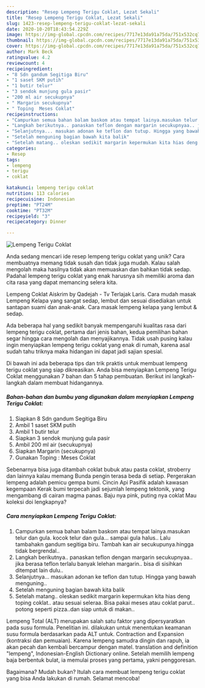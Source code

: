 ```yaml
---
description: "Resep Lempeng Terigu Coklat, Lezat Sekali"
title: "Resep Lempeng Terigu Coklat, Lezat Sekali"
slug: 1423-resep-lempeng-terigu-coklat-lezat-sekali
date: 2020-10-20T18:43:54.229Z
image: https://img-global.cpcdn.com/recipes/7717e13da91a75da/751x532cq70/lempeng-terigu-coklat-foto-resep-utama.jpg
thumbnail: https://img-global.cpcdn.com/recipes/7717e13da91a75da/751x532cq70/lempeng-terigu-coklat-foto-resep-utama.jpg
cover: https://img-global.cpcdn.com/recipes/7717e13da91a75da/751x532cq70/lempeng-terigu-coklat-foto-resep-utama.jpg
author: Mark Beck
ratingvalue: 4.2
reviewcount: 4
recipeingredient:
- "8 Sdn gandum Segitiga Biru"
- "1 saset SKM putih"
- "1 butir telur"
- "3 sendok munjung gula pasir"
- "200 ml air secukupnya"
- " Margarin secukupnya"
- " Toping  Meses Coklat"
recipeinstructions:
- "Campurkan semua bahan balam baskom atau tempat lainya.masukan telur dan gula. kocok telur dan gula... sampai gula halus.. Lalu tambahakn gandum segitiga biru. Tambah kan air secukupunya.hingga tidak bergrendal.."
- "Langkah berikutnya.. panaskan teflon dengan margarin secukupnyaa.. jika berasa teflon terlalu banyak lelehan margarin.. bisa di sisihkan ditempat lain dulu.."
- "Selanjutnya... masukan adonan ke teflon dan tutup. Hingga yang bawah menguning.."
- "Setelah menguning bagian bawah kita balik"
- "Setelah matang.. oleskan sedikit margarin kepermukan kita hias deng toping coklat.. atau sesuai seleraa. Bisa pakai meses atau coklat parut.. potong seperti pizza..dan siap untuk di makan.."
categories:
- Resep
tags:
- lempeng
- terigu
- coklat

katakunci: lempeng terigu coklat 
nutrition: 113 calories
recipecuisine: Indonesian
preptime: "PT24M"
cooktime: "PT32M"
recipeyield: "3"
recipecategory: Dinner

---
```



![Lempeng Terigu Coklat](https://img-global.cpcdn.com/recipes/7717e13da91a75da/751x532cq70/lempeng-terigu-coklat-foto-resep-utama.jpg)

Anda sedang mencari ide resep lempeng terigu coklat yang unik? Cara membuatnya memang tidak susah dan tidak juga mudah. Kalau salah mengolah maka hasilnya tidak akan memuaskan dan bahkan tidak sedap. Padahal lempeng terigu coklat yang enak harusnya sih memiliki aroma dan cita rasa yang dapat memancing selera kita.

Lempeng Coklat Aiskrim by Qadejah - Tv Terlajak Laris. Cara mudah masak Lempeng Kelapa yang sangat sedap, lembut dan sesuai disediakan untuk santapan suami dan anak-anak. Cara masak lempeng kelapa yang lembut &amp; sedap.

Ada beberapa hal yang sedikit banyak mempengaruhi kualitas rasa dari lempeng terigu coklat, pertama dari jenis bahan, kedua pemilihan bahan segar hingga cara mengolah dan menyajikannya. Tidak usah pusing kalau ingin menyiapkan lempeng terigu coklat yang enak di rumah, karena asal sudah tahu triknya maka hidangan ini dapat jadi sajian spesial.


Di bawah ini ada beberapa tips dan trik praktis untuk membuat lempeng terigu coklat yang siap dikreasikan. Anda bisa menyiapkan Lempeng Terigu Coklat menggunakan 7 bahan dan 5 tahap pembuatan. Berikut ini langkah-langkah dalam membuat hidangannya.

<!--inarticleads1-->

##### Bahan-bahan dan bumbu yang digunakan dalam menyiapkan Lempeng Terigu Coklat:

1. Siapkan 8 Sdn gandum Segitiga Biru
1. Ambil 1 saset SKM putih
1. Ambil 1 butir telur
1. Siapkan 3 sendok munjung gula pasir
1. Ambil 200 ml air (secukupnya)
1. Siapkan  Margarin (secukupnya)
1. Gunakan  Toping : Meses Coklat


Sebenarnya bisa juga ditambah coklat bubuk atau pasta coklat, stroberry dan lainnya kalau memang Bunda pengin terasa beda di setiap. Pergerakan lempeng adalah pemicu gempa bumi. Cincin Api Pasifik adalah kawasan kegempaan Kerak bumi terpecah jadi sejumlah lempeng tektonik, yang mengambang di cairan magma panas. Baju nya pink, puting nya coklat Mau koleksi doi lengkapnya? 

<!--inarticleads2-->

##### Cara menyiapkan Lempeng Terigu Coklat:

1. Campurkan semua bahan balam baskom atau tempat lainya.masukan telur dan gula. kocok telur dan gula... sampai gula halus.. Lalu tambahakn gandum segitiga biru. Tambah kan air secukupunya.hingga tidak bergrendal..
1. Langkah berikutnya.. panaskan teflon dengan margarin secukupnyaa.. jika berasa teflon terlalu banyak lelehan margarin.. bisa di sisihkan ditempat lain dulu..
1. Selanjutnya... masukan adonan ke teflon dan tutup. Hingga yang bawah menguning..
1. Setelah menguning bagian bawah kita balik
1. Setelah matang.. oleskan sedikit margarin kepermukan kita hias deng toping coklat.. atau sesuai seleraa. Bisa pakai meses atau coklat parut.. potong seperti pizza..dan siap untuk di makan..


Lempeng Total (ALT) merupakan salah satu faktor yang dipersyaratkan pada susu formula. Penelitian ini. dilakukan untuk menentukan keamanan susu formula berdasarkan pada ALT untuk. Contraction and Expansion (kontraksi dan pemuaian). Karena lempeng samudra dingin dan rapuh, ia akan pecah dan kembali bercampur dengan matel. translation and definition &#34;lempeng&#34;, Indonesian-English Dictionary online. Setelah memilih lempeng baja berbentuk bulat, ia memulai proses yang pertama, yakni penggoresan. 

Bagaimana? Mudah bukan? Itulah cara membuat lempeng terigu coklat yang bisa Anda lakukan di rumah. Selamat mencoba!
